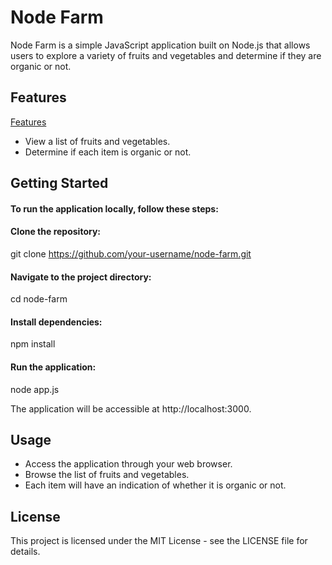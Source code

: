 # Node Farm
Node Farm is a simple JavaScript application built on Node.js that allows users to explore a variety of fruits and vegetables and determine if they are organic or not.

## Features
[Features](#features)
* View a list of fruits and vegetables.
* Determine if each item is organic or not.

## Getting Started

#### To run the application locally, follow these steps:

#### Clone the repository:
git clone https://github.com/your-username/node-farm.git

#### Navigate to the project directory:
cd node-farm

#### Install dependencies:
npm install

#### Run the application:
node app.js

The application will be accessible at http://localhost:3000.

## Usage
* Access the application through your web browser.
* Browse the list of fruits and vegetables.
* Each item will have an indication of whether it is organic or not.

## License
This project is licensed under the MIT License - see the LICENSE file for details.
